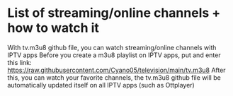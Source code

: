 # List of streaming/online channels + how to watch it
With tv.m3u8 github file, you can watch streaming/online channels with IPTV apps
Before you create a m3u8 playlist on IPTV apps, put and enter this link: https://raw.githubusercontent.com/Cyano05/television/main/tv.m3u8
After this, you can watch your favorite channels, the tv.m3u8 github file will be automatically updated itself on all IPTV apps (such as Ottplayer)
